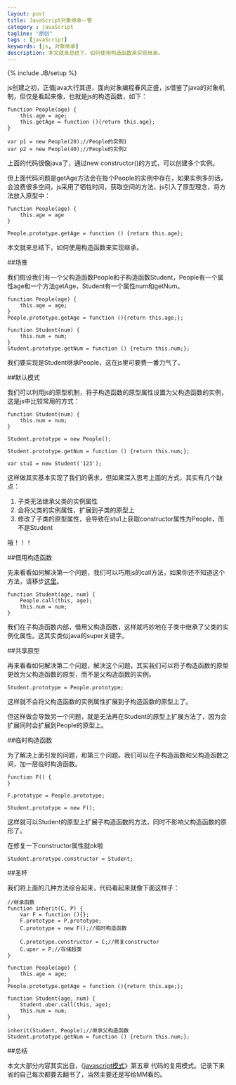```yaml
---
layout: post
title: JavaScript对象继承一瞥
category : javaScript
tagline: "原创"
tags : [javaScript]
keywords: [js, 对象继承]
description: 本文就来总结下，如何使用构造函数来实现继承。
---
```

{% include JB/setup %}

js创建之初，正值java大行其道，面向对象编程春风正盛，js借鉴了java的对象机制，但仅是看起来像，也就是js的构造函数，如下：

	function People(age) {
		this.age = age;
		this.getAge = function (){return this.age};
	}

	var p1 = new People(20);//People的实例1
	var p2 = new People(40);//People的实例2

上面的代码很像java了，通过new constructor()的方式，可以创建多个实例。

但上面代码问题是getAge方法会在每个People的实例中存在，如果实例多的话，会浪费很多空间，js采用了牺牲时间，获取空间的方法，js引入了原型理念，将方法放入原型中：

	function People(age) {
		this.age = age
	}

	People.prototype.getAge = function () {return this.age};

本文就来总结下，如何使用构造函数来实现继承。

##场景

我们假设我们有一个父构造函数People和子构造函数Student，People有一个属性age和一个方法getAge，Student有一个属性num和getNum。

	function People(age) {
		this.age = age;
	}
	People.prototype.getAge = function (){return this.age;};

	function Student(num) {
		this.num = num;
	}
	Student.prototype.getNum = function () {return this.num;};

我们要实现是Student继承People，这在js里可要费一番力气了。

##默认模式

我们可以利用js的原型机制，将子构造函数的原型属性设置为父构造函数的实例，这是js中比较常用的方式：

	function Student(num) {
		this.num = num;
	}

	Student.prototype = new People();

	Student.prototype.getNum = function () {return this.num;};

	var stu1 = new Student('123');
	
这样做其实基本实现了我们的需求，但如果深入思考上面的方式，其实有几个缺点：

1. 子类无法继承父类的实例属性
2. 会将父类的实例属性，扩展到子类的原型上
3. 修改了子类的原型属性，会导致在stu1上获取constructor属性为People，而不是Student

哦！！！

##借用构造函数

先来看看如何解决第一个问题，我们可以巧用js的call方法，如果你还不知道这个方法，请移步[这里](https://developer.mozilla.org/en-US/docs/Web/JavaScript/Reference/Global_Objects/Function/call)。

	function Student(age, num) {
		People.call(this, age);
		this.num = num;
	}

我们在子构造函数内部，借用父构造函数，这样就巧妙地在子类中继承了父类的实例化属性。这其实类似java的super关键字。

##共享原型

再来看看如何解决第二个问题，解决这个问题，其实我们可以将子构造函数的原型更改为父构造函数的原型，而不是父构造函数的实例。

	Student.prototype = People.prototype;

这样就不会将父构造函数的实例属性扩展到子构造函数的原型上了。

但这样做会导致另一个问题，就是无法再在Student的原型上扩展方法了，因为会扩展同时会扩展到People的原型上。

##临时构造函数

为了解决上面引发的问题，和第三个问题。我们可以在子构造函数和父构造函数之间，加一层临时构造函数。

	function F() {
	}
	
	F.prototype = People.prototype;
	
	Student.prototype = new F();

这样就可以Student的原型上扩展子构造函数的方法，同时不影响父构造函数的原形了。

在修复一下constructor属性就ok啦

	Student.prorotype.constructor = Student;

##圣杯

我们将上面的几种方法综合起来，代码看起来就像下面这样子：
	
	//继承函数
	function inherit(C, P) {
		var F = function (){};
		F.prototype = P.prototype;
		C.prototype = new F();//临时构造函数

		C.prototype.constructor = C;//修复constructor
		C.uper = P;//存储超类
	}

	function People(age) {
		this.age = age;
	}
	People.prototype.getAge = function (){return this.age;};

	function Student(age, num) {
		Student.uber.call(this, age);
		this.num = num;
	}

	inherit(Student, People);//继承父构造函数
	Student.prototype.getNum = function () {return this.num;};

##总结

本文大部分内容其实出自，《[javascript模式](http://www.amazon.cn/gp/product/B008QTG1HS/ref=as_li_qf_sp_asin_tl?ie=UTF8&camp=536&creative=3200&creativeASIN=B008QTG1HS&linkCode=as2&tag=yanhaijing-23)》第五章 代码的复用模式。记录下来省的自己每次都要去翻书了，当然主要还是写给MM看的。









